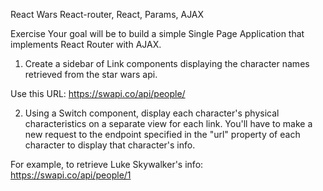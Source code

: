 React Wars
 React-router, React, Params, AJAX

Exercise
Your goal will be to build a simple Single Page Application that implements React Router with AJAX.

1) Create a sidebar of Link components displaying the character names retrieved from the star wars api.

Use this URL: https://swapi.co/api/people/

2) Using a Switch component, display each character's physical characteristics on a separate view for each link. You'll have to make a new request to the endpoint specified in the "url" property of each character to display that character's info.

For example, to retrieve Luke Skywalker's info: 
https://swapi.co/api/people/1